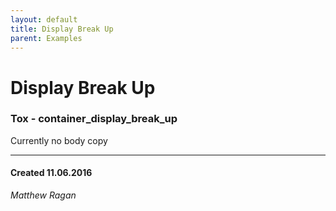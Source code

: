 ```yaml
---
layout: default
title: Display Break Up
parent: Examples
---
```


# Display Break Up
### Tox - container_display_break_up  

Currently no body copy 

---
#### Created 11.06.2016
*Matthew Ragan*
